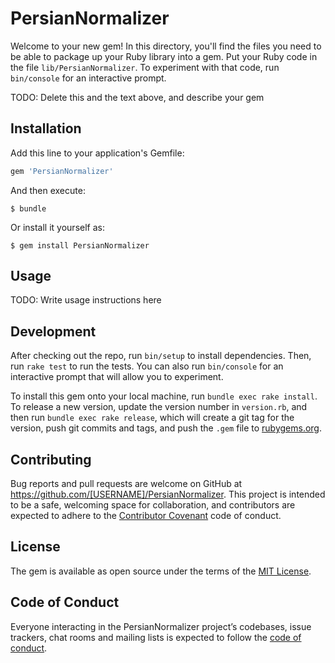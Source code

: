 # PersianNormalizer

Welcome to your new gem! In this directory, you'll find the files you need to be able to package up your Ruby library into a gem. Put your Ruby code in the file `lib/PersianNormalizer`. To experiment with that code, run `bin/console` for an interactive prompt.

TODO: Delete this and the text above, and describe your gem

## Installation

Add this line to your application's Gemfile:

```ruby
gem 'PersianNormalizer'
```

And then execute:

    $ bundle

Or install it yourself as:

    $ gem install PersianNormalizer

## Usage

TODO: Write usage instructions here

## Development

After checking out the repo, run `bin/setup` to install dependencies. Then, run `rake test` to run the tests. You can also run `bin/console` for an interactive prompt that will allow you to experiment.

To install this gem onto your local machine, run `bundle exec rake install`. To release a new version, update the version number in `version.rb`, and then run `bundle exec rake release`, which will create a git tag for the version, push git commits and tags, and push the `.gem` file to [rubygems.org](https://rubygems.org).

## Contributing

Bug reports and pull requests are welcome on GitHub at https://github.com/[USERNAME]/PersianNormalizer. This project is intended to be a safe, welcoming space for collaboration, and contributors are expected to adhere to the [Contributor Covenant](http://contributor-covenant.org) code of conduct.

## License

The gem is available as open source under the terms of the [MIT License](https://opensource.org/licenses/MIT).

## Code of Conduct

Everyone interacting in the PersianNormalizer project’s codebases, issue trackers, chat rooms and mailing lists is expected to follow the [code of conduct](https://github.com/[USERNAME]/PersianNormalizer/blob/master/CODE_OF_CONDUCT.md).

